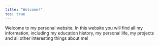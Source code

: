 ```yaml
---
title: "Welcome!"
toc: true
---
```


Welcome to my personal website. In this website you will find all my information, including my education history, my personal life, my projects and all other interesting things about me!
